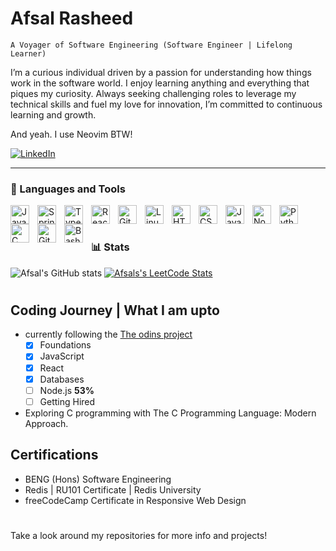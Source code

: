 # Afsal Rasheed

`A Voyager of Software Engineering (Software Engineer | Lifelong Learner)`

I’m a curious individual driven by a passion for understanding how things work 
in the software world. I enjoy learning anything and everything that piques my
curiosity. Always seeking challenging roles to leverage my technical skills and
fuel my love for innovation, I’m committed to continuous learning and growth.

And yeah. I use Neovim BTW!

[![LinkedIn](https://skillicons.dev/icons?i=linkedin)](https://www.linkedin.com/in/afsal-rasheed)

---

### 🧰 Languages and Tools

<img align="left" alt="Java" width="30px" style="padding-right:10px;" src="https://cdn.jsdelivr.net/gh/devicons/devicon/icons/java/java-original.svg"/>
<img align="left" alt="Spring" width="30px" style="padding-right:10px;" src="https://cdn.jsdelivr.net/gh/devicons/devicon/icons/spring/spring-original.svg" />
<img align="left" alt="TypeScript" width="30px" style="padding-right:10px;" src="https://cdn.jsdelivr.net/gh/devicons/devicon/icons/typescript/typescript-plain.svg" />
<img align="left" alt="React" width="30px" style="padding-right:10px;" src="https://cdn.jsdelivr.net/gh/devicons/devicon/icons/react/react-original.svg" />
<img align="left" alt="Git" width="30px" style="padding-right:10px;" src="https://cdn.jsdelivr.net/gh/devicons/devicon/icons/git/git-original.svg" />
<img align="left" alt="Linux" width="30px" style="padding-right:10px;" src="https://cdn.jsdelivr.net/gh/devicons/devicon/icons/linux/linux-original.svg" />
<img align="left" alt="HTML" width="30px" style="padding-right:10px;" src="https://cdn.jsdelivr.net/gh/devicons/devicon/icons/html5/html5-plain.svg" />
<img align="left" alt="CSS" width="30px" style="padding-right:10px;" src="https://cdn.jsdelivr.net/gh/devicons/devicon/icons/css3/css3-plain.svg" />
<img align="left" alt="JavaScript" width="30px" style="padding-right:10px;" src="https://cdn.jsdelivr.net/gh/devicons/devicon/icons/javascript/javascript-plain.svg" />
<img align="left" alt="NodeJS" width="30px" style="padding-right:10px;" src="https://cdn.jsdelivr.net/gh/devicons/devicon/icons/nodejs/nodejs-original.svg" />
<img align="left" alt="Python" width="30px" style="padding-right:10px;" src="https://cdn.jsdelivr.net/gh/devicons/devicon/icons/python/python-plain.svg" />
<img align="left" alt="C" width="30px" style="padding-right:10px;" src="https://cdn.jsdelivr.net/gh/devicons/devicon@latest/icons/c/c-plain.svg" />
<img align="left" alt="GitHub" width="30px" style="padding-right:10px;" src="https://cdn.jsdelivr.net/gh/devicons/devicon/icons/github/github-original.svg" />
<img align="left" alt="Bash" width="30px" style="padding-right:10px;" src="https://cdn.jsdelivr.net/gh/devicons/devicon/icons/bash/bash-original.svg" />
<br />

#

### 📊 Stats

![Afsal's GitHub stats](https://github-readme-stats.vercel.app/api?username=afsalahamed07&show_icons=true&theme=rose_pine)
[![Afsals's LeetCode Stats](https://leetcode-stats.vercel.app/api?username=afsalahamed07&theme=dark)](https://github.com/JeremyTsaii/leetcode-stats)

#

## Coding Journey | What I am upto

- currently following the [The odins project](https://www.theodinproject.com)
    - [x] Foundations
    - [x] JavaScript
    - [x] React
    - [x] Databases
    - [ ] Node.js **53%**
    - [ ] Getting Hired

- Exploring C programming with The C Programming Language: Modern Approach.

## Certifications

- BENG (Hons) Software Engineering
- Redis | RU101 Certificate | Redis University
- freeCodeCamp Certificate in Responsive Web Design

#

Take a look around my repositories for more info and projects!
